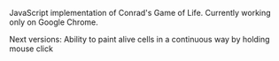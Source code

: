 JavaScript implementation of Conrad's Game of Life.
Currently working only on Google Chrome.

Next versions: Ability to paint alive cells in a continuous way by holding mouse click

